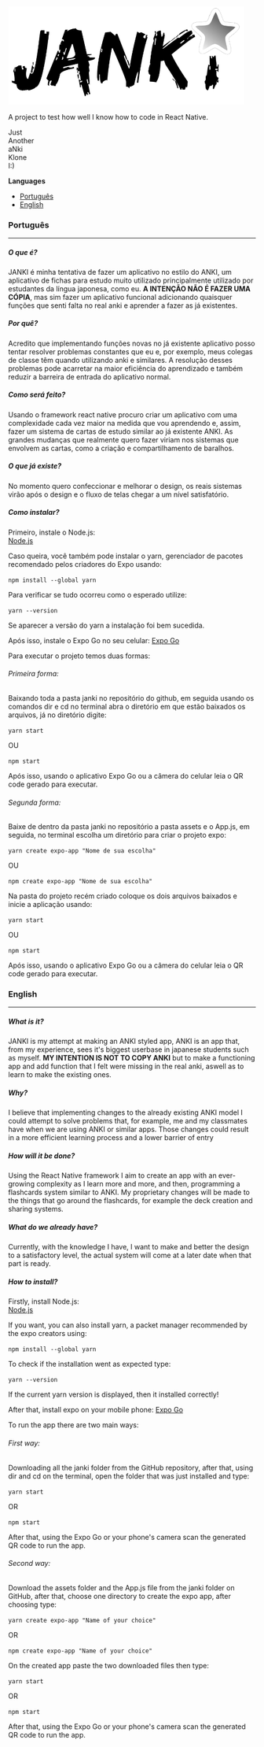 <img src="janki\assets\logoApp.png" width="480">

A project to test how well I know how to code in React Native.

Just <br>
Another <br>
aNki  <br>
Klone <br>
I:)

**Languages** <br>
- [Português](#português)  <br>
- [English](#english)


### Português
-------------
<h5>O que é?</h5>

JANKI é minha tentativa de fazer um aplicativo no estilo do ANKI, um aplicativo de fichas para estudo muito utilizado
principalmente utilizado por estudantes da língua japonesa, como eu. **A INTENÇÃO NÃO É FAZER UMA CÓPIA**, mas sim
fazer um aplicativo funcional adicionando quaisquer funções que senti falta no real anki e aprender a fazer as já 
existentes.

<h5>Por quê?</h5>

Acredito que implementando funções novas no já existente aplicativo posso tentar resolver problemas constantes que eu e, por exemplo, meus colegas de classe têm quando utilizando anki e similares. A resolução desses problemas pode acarretar na maior eficiência do aprendizado e também reduzir a barreira de entrada do aplicativo normal.

<h5>Como será feito?</h5> 

Usando o framework react native procuro criar um aplicativo com uma complexidade cada vez maior na medida que vou aprendendo e, assim, fazer um sistema de cartas de estudo similar ao já existente ANKI. As grandes mudanças que realmente quero fazer viriam nos sistemas que envolvem as cartas, como a criação e compartilhamento de baralhos.

<h5>O que já existe?</h5>

No momento quero confeccionar e melhorar o design, os reais sistemas virão após o design e o fluxo de telas chegar a um nível satisfatório.

<h5>Como instalar?</h5>

Primeiro, instale o Node.js: <br>
[Node.js](https://nodejs.org) <br>

Caso queira, você também pode instalar o yarn, gerenciador de pacotes recomendado pelos criadores do Expo usando:

`npm install --global yarn`

Para verificar se tudo ocorreu como o esperado utilize: 

`yarn --version`

Se aparecer a versão do yarn a instalação foi bem sucedida.

Após isso, instale o Expo Go no seu celular:
[Expo Go](https://expo.dev/client)

Para executar o projeto temos duas formas:

<h6>Primeira forma:</h6>

Baixando toda a pasta janki no repositório do github, em seguida usando os comandos dir e cd no terminal abra o diretório
em que estão baixados os arquivos, já no diretório digite:

`yarn start`

OU

`npm start`

Após isso, usando o aplicativo Expo Go ou a câmera do celular leia o QR code gerado para executar.

<h6>Segunda forma:</h6>

Baixe de dentro da pasta janki no repositório a pasta assets e o App.js, em seguida, no terminal escolha um diretório para
criar o projeto expo:

`yarn create expo-app "Nome de sua escolha"`

OU 

`npm create expo-app "Nome de sua escolha"`

Na pasta do projeto recém criado coloque os dois arquivos baixados e inicie a aplicação usando: 

`yarn start`

OU

`npm start`

Após isso, usando o aplicativo Expo Go ou a câmera do celular leia o QR code gerado para executar.

### English
-------------

<h5>What is it?</h5>

JANKI is my attempt at making an ANKI styled app, ANKI is an app that, from my experience, sees it's biggest userbase in japanese students such as myself. 
**MY INTENTION IS NOT TO COPY ANKI** but to make a functioning app and add function that I felt were missing in the real anki, aswell as to learn to make the existing ones.

<h5>Why?</h5>

I believe that implementing changes to the already existing ANKI model I could attempt to solve problems that, for example, me and my classmates 
have when we are using ANKI or similar apps. Those changes could result in a more efficient learning process and a lower barrier of entry

<h5>How will it be done?</h5> 

Using the React Native framework I aim to create an app with an ever-growing complexity as I learn more and more, and then, programming a flashcards system 
similar to ANKI. My proprietary changes will be made to the things that go around the flashcards, for example the deck creation and sharing systems.

<h5>What do we already have?</h5>

Currently, with the knowledge I have, I want to make and better the design to a satisfactory level, the actual system will come at a later date when that part is ready.

<h5>How to install?</h5>

Firstly, install Node.js: <br>
[Node.js](https://nodejs.org) <br>

If you want, you can also install yarn, a packet manager recommended by the expo creators using:

`npm install --global yarn`

To check if the installation went as expected type: 

`yarn --version`

If the current yarn version is displayed, then it installed correctly!

After that, install expo on your mobile phone:
[Expo Go](https://expo.dev/client)

To run the app there are two main ways:

<h6>First way:</h6>

Downloading all the janki folder from the GitHub repository, after that, using dir and cd on the terminal, open the folder that was just installed and type:

`yarn start`

OR

`npm start`

After that, using the Expo Go or your phone's camera scan the generated QR code to run the app.

<h6>Second way:</h6>

Download the assets folder and the App.js file from the janki folder on GitHub, after that, choose one directory to create the expo app, after choosing type:

`yarn create expo-app "Name of your choice"`

OR 

`npm create expo-app "Name of your choice"`

On the created app paste the two downloaded files then type: 

`yarn start`

OR

`npm start`

After that, using the Expo Go or your phone's camera scan the generated QR code to run the app.
